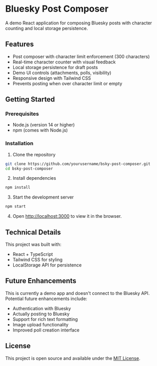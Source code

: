 # Bluesky Post Composer

A demo React application for composing Bluesky posts with character counting and local storage persistence.

## Features

- Post composer with character limit enforcement (300 characters)
- Real-time character counter with visual feedback
- Local storage persistence for draft posts
- Demo UI controls (attachments, polls, visibility)
- Responsive design with Tailwind CSS
- Prevents posting when over character limit or empty

## Getting Started

### Prerequisites

- Node.js (version 14 or higher)
- npm (comes with Node.js)

### Installation

1. Clone the repository
```bash
git clone https://github.com/yourusername/bsky-post-composer.git
cd bsky-post-composer
```

2. Install dependencies
```bash
npm install
```

3. Start the development server
```bash
npm start
```

4. Open [http://localhost:3000](http://localhost:3000) to view it in the browser.

## Technical Details

This project was built with:
- React + TypeScript
- Tailwind CSS for styling
- LocalStorage API for persistence

## Future Enhancements

This is currently a demo app and doesn't connect to the Bluesky API. Potential future enhancements include:
- Authentication with Bluesky
- Actually posting to Bluesky
- Support for rich text formatting
- Image upload functionality
- Improved poll creation interface

## License

This project is open source and available under the [MIT License](LICENSE).